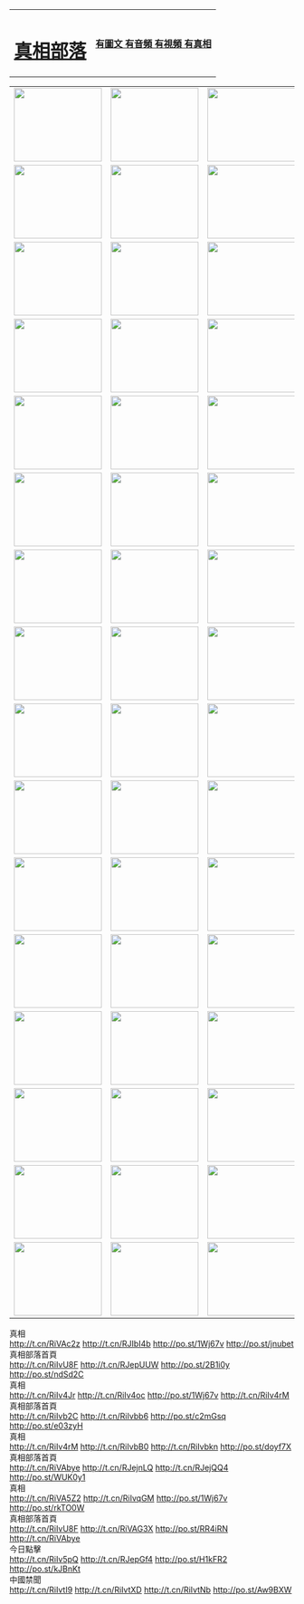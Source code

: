 <table>
<tr>

<td>
	<H1><a href="http://82.from-ms.com/zx/">真相部落</a></H1>
</td>
<td>
	<H4><a href="http://82.from-ms.com/zx/">有圖文 有音頻 有視頻 有真相</a></H4>
</td>
</tr>

</table>
<table>
<tr>
	<td><a href="http://844.mp3wifie.com/xtr/107/"><img  src ="http://844.mp3wifie.com/pic/2017/02/107.jpg" width="155px" height="130px"></a></td>
	<td><a href="http://844.mp3wifie.com/xtr/829/"><img src ="http://844.mp3wifie.com/pic/2017/02/829.jpg" width="155px" height="130px"></a></td>
	<td><a href="http://844.mp3wifie.com/xtr/69/"><img  src ="http://844.mp3wifie.com/pic/2017/02/69.jpg" width="155px" height="130px"></a></td>
	<td><a href="http://844.mp3wifie.com/xtr/99/"><img  src ="http://844.mp3wifie.com/pic/2017/02/99.jpg" width="155px" height="130px"></a></td>
</tr>
<tr>
	<td><a href="http://844.mp3wifie.com/xtr/40/"><img  src ="http://844.mp3wifie.com/pic/2017/02/40.jpg" width="155px" height="130px"></a></td>
	<td><a href="http://844.mp3wifie.com/xtr/20/"><img  src ="http://844.mp3wifie.com/pic/2017/02/20.jpg" width="155px" height="130px"></a></td>
	<td><a href="http://844.mp3wifie.com/xtr/81/"><img  src ="http://844.mp3wifie.com/pic/2017/02/81.jpg" width="155px" height="130px"></a></td>
	<td><a href="http://844.mp3wifie.com/xtr/2/"><img  src ="http://844.mp3wifie.com/pic/2017/02/2.jpg" width="155px" height="130px"></a></td>
</tr>
<tr>
	<td><a href="http://844.mp3wifie.com/xtr/86/"><img  src ="http://844.mp3wifie.com/pic/2017/02/86.jpg" width="155px" height="130px"></a></td>
	<td><a href="http://844.mp3wifie.com/xtr/109/"><img  src ="http://844.mp3wifie.com/pic/2017/02/109.jpg" width="155px" height="130px"></a></td>
	<td><a href="http://844.mp3wifie.com/xtr/1378/"><img  src ="http://844.mp3wifie.com/pic/2017/02/1378.jpg" width="155px" height="130px"></a></td>
	<td><a href="http://844.mp3wifie.com/xtr/57/"><img  src ="http://844.mp3wifie.com/pic/2017/02/57.jpg" width="155px" height="130px"></a></td>
</tr>
<tr>
	<td><a href="http://844.mp3wifie.com/xtr/1219/"><img  src ="http://844.mp3wifie.com/pic/2017/02/1219.jpg" width="155px" height="130px"></a></td>
	<td><a href="http://844.mp3wifie.com/xtr/1220/"><img  src ="http://844.mp3wifie.com/pic/2017/02/1220.jpg" width="155px" height="130px"></a></td>
	<td><a href="http://844.mp3wifie.com/xtr/1221/"><img  src ="http://844.mp3wifie.com/pic/2017/02/1221.jpg" width="155px" height="130px"></a></td>
	<td><a href="http://844.mp3wifie.com/xtr/51/"><img  src ="http://844.mp3wifie.com/pic/2017/02/51.jpg" width="155px" height="130px"></a></td>
</tr>
<tr>
	<td><a href="http://844.mp3wifie.com/xtr/1055/"><img  src ="http://844.mp3wifie.com/pic/2017/02/1055.jpg" width="155px" height="130px"></a></td>
	<td><a href="http://844.mp3wifie.com/xtr/611/"><img  src ="http://844.mp3wifie.com/pic/2017/02/611.jpg" width="155px" height="130px"></a></td>
	<td><a href="http://844.mp3wifie.com/xtr/1121/"><img  src ="http://844.mp3wifie.com/pic/2017/02/1121.jpg" width="155px" height="130px"></a></td>
	<td><a href="http://844.mp3wifie.com/xtr/610/"><img  src ="http://844.mp3wifie.com/pic/2017/02/610.jpg" width="155px" height="130px"></a></td>
</tr>
<tr>
	<td><a href="http://844.mp3wifie.com/xtr/1128/"><img  src ="http://844.mp3wifie.com/pic/2017/02/1128.jpg" width="155px" height="130px"></a></td>
	<td><a href="http://844.mp3wifie.com/xtr/1395/"><img  src ="http://844.mp3wifie.com/pic/2017/02/1406.jpg" width="155px" height="130px"></a></td>
	<td><a href="http://844.mp3wifie.com/xtr/1407/"><img  src ="http://844.mp3wifie.com/pic/2017/02/1407.jpg" width="155px" height="130px"></a></td>
	<td><a href="http://844.mp3wifie.com/xtr/934/"><img  src ="http://844.mp3wifie.com/pic/2017/02/934.jpg" width="155px" height="130px"></a></td>
</tr>
<tr>
	<td><a href="http://844.mp3wifie.com/xtr/641/"><img  src ="http://844.mp3wifie.com/pic/2017/02/641.jpg" width="155px" height="130px"></a></td>
	<td><a href="http://844.mp3wifie.com/xtr/949/"><img  src ="http://844.mp3wifie.com/pic/2017/02/949.jpg" width="155px" height="130px"></a></td>
	<td><a href="http://844.mp3wifie.com/xtr/112/"><img  src ="http://844.mp3wifie.com/pic/2017/02/112.jpg" width="155px" height="130px"></a></td>
	<td><a href="http://844.mp3wifie.com/xtr/812/"><img  src ="http://844.mp3wifie.com/pic/2017/02/812.jpg" width="155px" height="130px"></a></td>
</tr>
<tr>
	<td><a href="http://844.mp3wifie.com/xtr/103/"><img  src ="http://844.mp3wifie.com/pic/2017/02/103.jpg" width="155px" height="130px"></a></td>
	<td><a href="http://844.mp3wifie.com/xtr/3/"><img  src ="http://844.mp3wifie.com/pic/2017/02/3.jpg" width="155px" height="130px"></a></td>
	<td><A HREF="http://844.mp3wifie.com/mp4/zx/2015/11/Lkmtt.mp4" target="_blank" title="蓮開滿天庭"><img  src="http://844.mp3wifie.com/pic/2015/11/Lkmtt3480_jssor.jpg"  width="155px" height="130px"></A></td>
	<td><A HREF="http://844.mp3wifie.com/mp4/zx/2015/11/2013513.mp4" target="_blank" title="飛旋的法輪"><img  src="http://844.mp3wifie.com/pic/2015/11/falun480_jssor.jpg"  width="155px" height="130px"></A></td>
</tr>
<tr>
	<td><A HREF="http://844.mp3wifie.com/mp4/zx/2015/11/NYParade.mp4" target="_blank" title="2004年4月10日法輪功紐約大遊行"><img  src="http://844.mp3wifie.com/pic/2015/11/nyparade480_jssor.jpg"  width="155px" height="130px"></A></td>
	<td><A HREF="http://844.mp3wifie.com/mp4/news617/2015/05/WEB_s28093.mp4" target="_blank" title="2015年世界法輪大法日特別報導"><img  src="http://844.mp3wifie.com/pic/2015/11/p6752711a666997037_jssor.jpg"  width="155px" height="130px"></A></td>
	<td><A HREF="http://844.mp3wifie.com/mp4/news829/2015/11/30211_326650.mp4" target="_blank" title="滄州綁架案連審四天 民眾抹淚稱審好人"><img  src="http://844.mp3wifie.com/pic/2015/11/changzhou2480_jssor.jpg"  width="155px" height="130px"></A></td>
	<td><A HREF="http://844.mp3wifie.com/mp4/mhph/2015/10/changzhou.mp4" target="_blank" title="滄州真相--獅城血淚"><img  src="http://844.mp3wifie.com/pic/2015/11/changzhou480_jssor.jpg"  width="155px" height="130px"></A></td>
</tr>
<tr>
	<td><A HREF="http://844.mp3wifie.com/mp4/mhjd/mhjd_55.mp4" target="_blank" title="正義律師與無罪辯護"><img  src="http://844.mp3wifie.com/pic/2015/11/wzbh480_jssor.jpg"  width="155px" height="130px"></A></td>
	<td><A HREF="http://844.mp3wifie.com/mp4/zx/2015/11/layerkcs.mp4" target="_blank" title="中國的良心--高智晟律師"><img  src="http://844.mp3wifie.com/pic/2015/11/layerkcs2480_jssor.jpg"  width="155px" height="130px"></A></td>
	<td><A HREF="http://844.mp3wifie.com/mp4/mhph/2015/10/szxl.mp4" target="_blank" title="神州血淚--北京、大慶、廣東、哈爾濱"><img  src="http://844.mp3wifie.com/pic/2015/11/szxl480_jssor.jpg"  width="155px" height="130px"></A></td>
	<td><A HREF="http://844.mp3wifie.com/mp4/zx/2015/11/TangShanFFXS.mp4" target="_blank" title="真相紀錄片：鳳凰新生"><img  src="http://844.mp3wifie.com/pic/2015/11/fhxs2480_jssor.jpg"  width="155px" height="130px"></A></td>
</tr>
<tr>
	<td><A HREF="http://844.mp3wifie.com/mp4/zx/2015/11/jidong.mp4" target="_blank" title="冀東監獄的罪惡"><img  src="http://844.mp3wifie.com/pic/2015/11/jidong480_jssor.jpg"  width="155px" height="130px"></A></td>
	<td><A HREF="http://844.mp3wifie.com/mp4/mhph/2015/10/tangshan.mp4" target="_blank" title="鳳凰血淚"><img  src="http://844.mp3wifie.com/pic/2015/11/tangshan480_jssor.jpg"  width="155px" height="130px"></A>
					</div></td>
	<td>	<A HREF="http://844.mp3wifie.com/mp4/mhph/2015/10/zfxtzxl.mp4" target="_blank" title="政法系統罪行錄--唐山篇"><img  src="http://844.mp3wifie.com/pic/2015/11/zfxtzxl480_jssor.jpg"  width="155px" height="130px"></A></td>
	<td><A HREF="http://844.mp3wifie.com/mp4/mhph/2015/10/QDBG.mp4" target="_blank" title="青島悲歌"><img  src="http://844.mp3wifie.com/pic/2015/10/qdbg2480_jssor.jpg"  width="155px" height="130px"></A></td>
</tr>
<tr>
	<td><A HREF="http://844.mp3wifie.com/mp4/mhph/2015/10/huludao.mp4" target="_blank" title="葫蘆島永恆的見證"><img  src="http://844.mp3wifie.com/pic/2015/10/huludao480_jssor.jpg"  width="155px" height="130px"></A></td>
	<td><A HREF="http://844.mp3wifie.com/mp4/mhph/2015/10/qbzx.mp4" target="_blank" title="湖畔泉邊聽真相-濟南泉城的傳奇"><img  src="http://844.mp3wifie.com/pic/2015/10/hupan480_jssor.jpg"  width="155px" height="130px"></A></td>
	<td><A HREF="http://844.mp3wifie.com/mp4/mhph/2015/10/baoding_dvd_v2.mp4" target="_blank" title="燕趙悲歌"><img  src="http://844.mp3wifie.com/pic/2015/10/yzbg480_jssor.jpg"  width="155px" height="130px"></A></td>
	<td><A HREF="http://844.mp3wifie.com/mp4/zx/2015/11/meihuashi_complete_ED2.0.mp4" target="_blank" title="梅花詩完整版"><img  src="http://844.mp3wifie.com/pic/2015/11/mhs480_jssor.jpg"  width="155px" height="130px"></A></td>
</tr>
<tr>
	<td><A HREF="http://844.mp3wifie.com/mp4/zx/2015/11/fengbei512k.mp4" target="_blank" title="豐碑"><img  src="http://844.mp3wifie.com/pic/2015/11/fongbei480_jssor.jpg"  width="155px" height="130px"></A></td>
	<td><A HREF="http://844.mp3wifie.com/mp4/zx/2015/11/fytdxComplete.mp4" target="_blank" title="風雨天地行全集"><img  src="http://844.mp3wifie.com/pic/2015/11/fytdxWhite480_jssor.jpg"  width="155px" height="130px"></A></td>
	<td><A HREF="http://844.mp3wifie.com/mp4/zx/2015/11/JianZheng.mp4" target="_blank" title="見證"><img  src="http://844.mp3wifie.com/pic/2015/11/witness480_jssor.jpg"  width="155px" height="130px"></A></td>
	<td><A HREF="http://844.mp3wifie.com/mp4/mhph/2015/10/hcym.mp4" target="_blank" title="紅朝陰謀"><img  src="http://844.mp3wifie.com/pic/2015/10/hcym480_jssor.jpg"  width="155px" height="130px"></A></td>
</tr>
<tr>
	<td><A HREF="http://844.mp3wifie.com/mp4/zx/2015/11/zfzxPalV3.mp4" target="_blank" title="是自焚還是騙局"><img  src="http://844.mp3wifie.com/pic/2015/11/zfzx4805_jssor.jpg"  width="155px" height="130px"></A></td>
	<td><A HREF="http://844.mp3wifie.com/mp4/zx/2015/11/lsdspMsyTd.mp4" target="_blank" title="歷史的審判"><img  src="http://844.mp3wifie.com/pic/2015/11/lsdsp480_jssor.jpg"  width="155px" height="130px"></A></td>
	<td><A HREF="http://844.mp3wifie.com/mp4/news886/2015/11/concat886.mp4" target="_blank" title="一周全球控告江澤民"><img  src="http://844.mp3wifie.com/pic/2015/11/news886480_jssor.jpg"  width="155px" height="130px"></A></td>
	<td><A HREF="http://844.mp3wifie.com/mp4/news1378/2014/08/CQSD_s0_e4_v2_i0-CQSD_4-video.mp4" target="_blank" title="歐洲的抉擇"><img  src="http://844.mp3wifie.com/pic/2015/11/p5143421a564166643-ss_jssor.jpg"  width="155px" height="130px"></A></td>
</tr>
<tr>
	<td><A HREF="http://844.mp3wifie.com/mp4/zx/2015/11/hk20150720parade.mp4" target="_blank" title="港法輪功反迫害大遊行 大陸遊客震撼"><img  src="http://844.mp3wifie.com/pic/2015/11/281098-ss_jssor.jpg"  width="155px" height="130px"></A></td>
	<td><A HREF="http://844.mp3wifie.com/mp4/zx/2015/11/20150720hkParade512k.mp4" target="_blank" title="香港法輪功720遊行聲援訴江潮"><img  src="http://844.mp3wifie.com/pic/2015/11/2015720parade480_jssor.jpg"  width="155px" height="130px"></A></td>
	<td><A HREF="http://844.mp3wifie.com/mp4/zx/2015/11/hktdc512.mp4" target="_blank" title="香港退黨潮"><img  src="http://844.mp3wifie.com/pic/2015/11/hktdc480_jssor.jpg"  width="155px" height="130px"></A></td>
	<td><A HREF="http://844.mp3wifie.com/mp4/news413/2015/11/concat413.mp4" target="_blank" title="本月退黨精選"><img  src="http://844.mp3wifie.com/pic/2015/11/tuidang480_jssor.jpg"  width="155px" height="130px"></A></td>
</tr>
<tr>
	<td><A HREF="http://844.mp3wifie.com/mp4/news823/2015/11/TSZG_British_1_QA_A_TSZG-61-1_XinHaoNianZuoZh_P617180.mp4" target="_blank" title="辛灝年：紀念《九評共產黨》發表十週年演講"><img  src="http://844.mp3wifie.com/pic/2015/11/xhn9p10480_jssor.jpg"  width="155px" height="130px"></A></td>
	<td><A HREF="http://844.mp3wifie.com/mp4/news57/2015/11/JPGCD8.mp4" target="_blank" title="【九評之八】評中國共產黨的邪教本質"><img  src="http://844.mp3wifie.com/pic/2015/11/9pkcd8p480_jssor.jpg"  width="155px" height="130px"></A></td>
	<td><A HREF="http://844.mp3wifie.com/mp4/other/kao.Chih.Sheng_story.mp4"  target="_blank" title="超越恐懼:高智晟的故事"				style="font-size:20px;"><img src="http://844.mp3wifie.com/pic/2016/12/GZS201408070902.jpg"  width="155px" height="130px">
						</A></td>
	<td><A HREF="http://844.mp3wifie.com/mp4/zx/2016/11/oh10yearsInv.mp4"  target="_blank" title="紀錄片《活摘 十年調查》完整版" style="font-size:20px;"><img src="http://844.mp3wifie.com/pic/2016/11/10yearsOHinv.jpg"  width="155px" height="130px">
						</A></td>
</tr>
</table>





<div class="linkbox"><div class="title">真相<div id="url">  <a href="http://t.cn/RiVAc2z" target=_blank>http://t.cn/RiVAc2z</a>    <a href="http://t.cn/RJIbI4b" target=_blank>http://t.cn/RJIbI4b</a>    <a href="http://po.st/1Wj67v" target=_blank>http://po.st/1Wj67v</a>    <a href="http://po.st/jnubet" target=_blank>http://po.st/jnubet</a>  </div></div><div class="title">真相部落首頁<div id="url">  <a href="http://t.cn/RiIvU8F" target=_blank>http://t.cn/RiIvU8F</a>    <a href="http://t.cn/RJepUUW" target=_blank>http://t.cn/RJepUUW</a>    <a href="http://po.st/2B1i0y" target=_blank>http://po.st/2B1i0y</a>    <a href="http://po.st/ndSd2C" target=_blank>http://po.st/ndSd2C</a>  </div></div><div class="title">真相<div id="url">  <a href="http://t.cn/RiIv4Jr" target=_blank>http://t.cn/RiIv4Jr</a>    <a href="http://t.cn/RiIv4oc" target=_blank>http://t.cn/RiIv4oc</a>    <a href="http://po.st/1Wj67v" target=_blank>http://po.st/1Wj67v</a>    <a href="http://t.cn/RiIv4rM" target=_blank>http://t.cn/RiIv4rM</a>  </div></div><div class="title">真相部落首頁<div id="url">  <a href="http://t.cn/RiIvb2C" target=_blank>http://t.cn/RiIvb2C</a>    <a href="http://t.cn/RiIvbb6" target=_blank>http://t.cn/RiIvbb6</a>    <a href="http://po.st/c2mGsq" target=_blank>http://po.st/c2mGsq</a>    <a href="http://po.st/e03zyH" target=_blank>http://po.st/e03zyH</a>  </div></div><div class="title">真相<div id="url">  <a href="http://t.cn/RiIv4rM" target=_blank>http://t.cn/RiIv4rM</a>    <a href="http://t.cn/RiIvbB0" target=_blank>http://t.cn/RiIvbB0</a>    <a href="http://t.cn/RiIvbkn" target=_blank>http://t.cn/RiIvbkn</a>    <a href="http://po.st/doyf7X" target=_blank>http://po.st/doyf7X</a>  </div></div><div class="title">真相部落首頁<div id="url">  <a href="http://t.cn/RiVAbye" target=_blank>http://t.cn/RiVAbye</a>    <a href="http://t.cn/RJejnLQ" target=_blank>http://t.cn/RJejnLQ</a>    <a href="http://t.cn/RJejQQ4" target=_blank>http://t.cn/RJejQQ4</a>    <a href="http://po.st/WUK0y1" target=_blank>http://po.st/WUK0y1</a>  </div></div><div class="title">真相<div id="url">  <a href="http://t.cn/RiVA5Z2" target=_blank>http://t.cn/RiVA5Z2</a>    <a href="http://t.cn/RiIvqGM" target=_blank>http://t.cn/RiIvqGM</a>    <a href="http://po.st/1Wj67v" target=_blank>http://po.st/1Wj67v</a>    <a href="http://po.st/rkTO0W" target=_blank>http://po.st/rkTO0W</a>  </div></div><div class="title">真相部落首頁<div id="url">  <a href="http://t.cn/RiIvU8F" target=_blank>http://t.cn/RiIvU8F</a>    <a href="http://t.cn/RiVAG3X" target=_blank>http://t.cn/RiVAG3X</a>    <a href="http://po.st/RR4iRN" target=_blank>http://po.st/RR4iRN</a>    <a href="http://t.cn/RiVAbye" target=_blank>http://t.cn/RiVAbye</a>  </div></div><div class="title">今日點擊<div id="url">  <a href="http://t.cn/RiIv5pQ" target=_blank>http://t.cn/RiIv5pQ</a>    <a href="http://t.cn/RJepGf4" target=_blank>http://t.cn/RJepGf4</a>    <a href="http://po.st/H1kFR2" target=_blank>http://po.st/H1kFR2</a>    <a href="http://po.st/kJBnKt" target=_blank>http://po.st/kJBnKt</a>  </div></div><div class="title">中國禁聞<div id="url">  <a href="http://t.cn/RiIvtI9" target=_blank>http://t.cn/RiIvtI9</a>    <a href="http://t.cn/RiIvtXD" target=_blank>http://t.cn/RiIvtXD</a>    <a href="http://t.cn/RiIvtNb" target=_blank>http://t.cn/RiIvtNb</a>    <a href="http://po.st/Aw9BXW" target=_blank>http://po.st/Aw9BXW</a>  </div></div></div>
